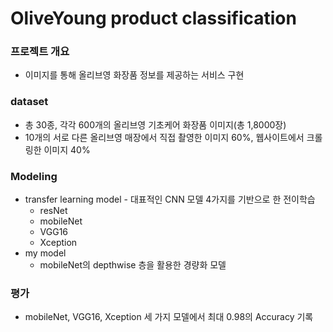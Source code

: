 # OliveYoung product classification
### 프로젝트 개요
 * 이미지를 통해 올리브영 화장품 정보를 제공하는 서비스 구현
### dataset
 * 총 30종, 각각 600개의 올리브영 기초케어 화장품 이미지(총 1,8000장)  
 * 10개의 서로 다른 올리브영 매장에서 직접 촬영한 이미지 60%, 웹사이트에서 크롤링한 이미지 40%
### Modeling
 * transfer learning model - 대표적인 CNN 모델 4가지를 기반으로 한 전이학습
   * resNet
   * mobileNet
   * VGG16
   * Xception
 * my model
   * mobileNet의 depthwise 층을 활용한 경량화 모델
### 평가
 * mobileNet, VGG16, Xception 세 가지 모델에서 최대 0.98의 Accuracy 기록 

